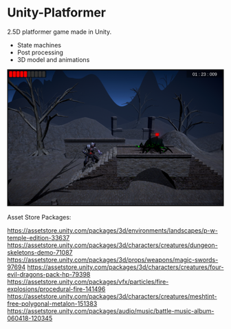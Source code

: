 # Unity-Platformer
2.5D platformer game made in Unity.
- State machines
- Post processing 
- 3D model and animations

![](/Screenshot.png)

Asset Store Packages:

https://assetstore.unity.com/packages/3d/environments/landscapes/p-w-temple-edition-33637
https://assetstore.unity.com/packages/3d/characters/creatures/dungeon-skeletons-demo-71087
https://assetstore.unity.com/packages/3d/props/weapons/magic-swords-97694
https://assetstore.unity.com/packages/3d/characters/creatures/four-evil-dragons-pack-hp-79398
https://assetstore.unity.com/packages/vfx/particles/fire-explosions/procedural-fire-141496
https://assetstore.unity.com/packages/3d/characters/creatures/meshtint-free-polygonal-metalon-151383
https://assetstore.unity.com/packages/audio/music/battle-music-album-060418-120345


